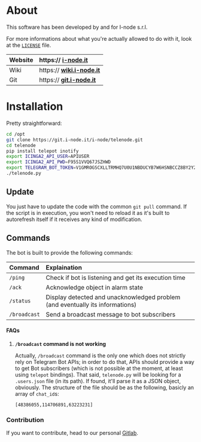 # About

This software has been developed by and for I-node s.r.l.

For more informations about what you're actually allowed to do with it, look at the [`LICENSE`](https://git.i-node.it/i-node/telenode/blob/master/LICENSE) file.

| Website | https&#x3A;// **[i-node.it](https://i-node.it)**           |
| :------ | :--------------------------------------------------------- |
| Wiki    | https&#x3A;// **[wiki.i-node.it](https://wiki.i-node.it)** |
| Git     | https&#x3A;// **[git.i-node.it](https://git.i-node.it)**   |

# Installation

Pretty straightforward:

```bash
cd /opt
git clone https://git.i-node.it/i-node/telenode.git
cd telenode
pip install telepot inotify
export ICINGA2_API_USER=APIUSER
export ICINGA2_API_PWD=F95S1VVQ67JSZHWD
export TELEGRAM_BOT_TOKEN=V1GMROGSCXLLTRMHQ7U0U1NBDUCYB7W6HSNBCCZ8BY2Y2
./telenode.py
```

## Update

You just have to update the code with the common `git pull` command.
If the script is in execution, you won't need to reload it as it's built to autorefresh itself if it receives any kind of modification.

## Commands

The bot is built to provide the following commands:

| Command      | Explaination                                                                  |
| :----------- | :---------------------------------------------------------------------------- |
| `/ping`      | Check if bot is listening and get its execution time                          |
| `/ack`       | Acknowledge object in alarm state                                             |
| `/status`    | Display detected and unacknowledged problem (and eventually its informations) |
| `/broadcast` | Send a broadcast message to bot subscribers                                   |

#### FAQs

1.  **`/broadcast` command is not working**

	Actually, `/broadcast` command is the only one which does not strictly rely on Telegram Bot APIs; in order to do that, APIs should provide a way to get Bot subscribers (which is not possible at the moment, at least using `telepot` bindings). That said, `telenode.py` will be looking for a `.users.json` file (in its path). If found, it'll parse it as a JSON object, obviously. The structure of the file should be as the following, basicly an array of `chat_id`s:

		[48386055,114706891,63223231]

### Contribution

If you want to contribute, head to our personal [Gitlab](https://git.i-node.it).
